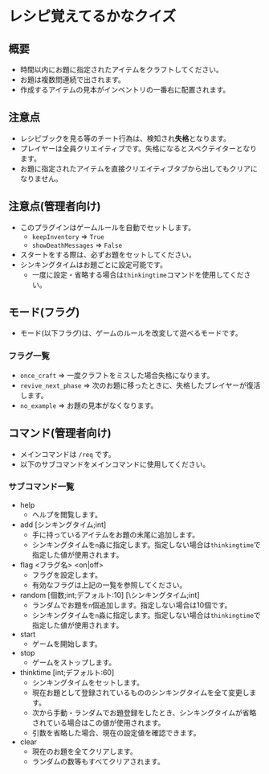 # レシピ覚えてるかなクイズ

## 概要
+ 時間以内にお題に指定されたアイテムをクラフトしてください。
+ お題は複数問連続で出されます。
+ 作成するアイテムの見本がインベントリの一番右に配置されます。

## 注意点
+ レシピブックを見る等のチート行為は、検知され**失格**となります。
+ プレイヤーは全員クリエイティブです。失格になるとスペクテイターとなります。
+ お題に指定されたアイテムを直接クリエイティブタブから出してもクリアになりません。

## 注意点(管理者向け)
+ このプラグインはゲームルールを自動でセットします。
    - `keepInventory` => `True`
    - `showDeathMessages` => `False`
+ スタートをする際は、必ずお題をセットしてください。
+ シンキングタイムはお題ごとに設定可能です。
    - 一度に設定・省略する場合は`thinkingtime`コマンドを使用してください。


## モード(フラグ)
+ モード(以下フラグ)は、ゲームのルールを改変して遊べるモードです。

### フラグ一覧
+ `once_craft` => 一度クラフトをミスした場合失格になります。
+ `revive_next_phase` => 次のお題に移ったときに、失格したプレイヤーが復活します。
+ `no_example` => お題の見本がなくなります。


## コマンド(管理者向け)
+ メインコマンドは `/req` です。
+ 以下のサブコマンドをメインコマンドに使用してください。

### サブコマンド一覧
+ help
    - ヘルプを閲覧します。
+ add \[シンキングタイム;int\]
    - 手に持っているアイテムをお題の末尾に追加します。
    - シンキングタイムを`n`淼に指定します。指定しない場合は`thinkingtime`で指定した値が使用されます。
+ flag \<フラグ名\> \<on|off\>
    - フラグを設定します。
    - 有効なフラグは上記の一覧を参照してください。
+ random \[個数;int;デフォルト:10\] \[\シンキングタイム;int\]
    - ランダムでお題を`n`個追加します。指定しない場合は10個です。
    - シンキングタイムを`n`淼に指定します。指定しない場合は`thinkingtime`で指定した値が使用されます。
+ start
    - ゲームを開始します。
+ stop
    - ゲームをストップします。
+ thinktime \[int;デフォルト:60\]
    - シンキングタイムをセットします。
    - 現在お題として登録されているもののシンキングタイムを全て変更します。
    - 次から手動・ランダムでお題登録をしたとき、シンキングタイムが省略されている場合はこの値が使用されます。
    - 引数を省略した場合、現在の設定値を確認できます。
+ clear
    - 現在のお題を全てクリアします。
    - ランダムの数等もすべてクリアされます。
